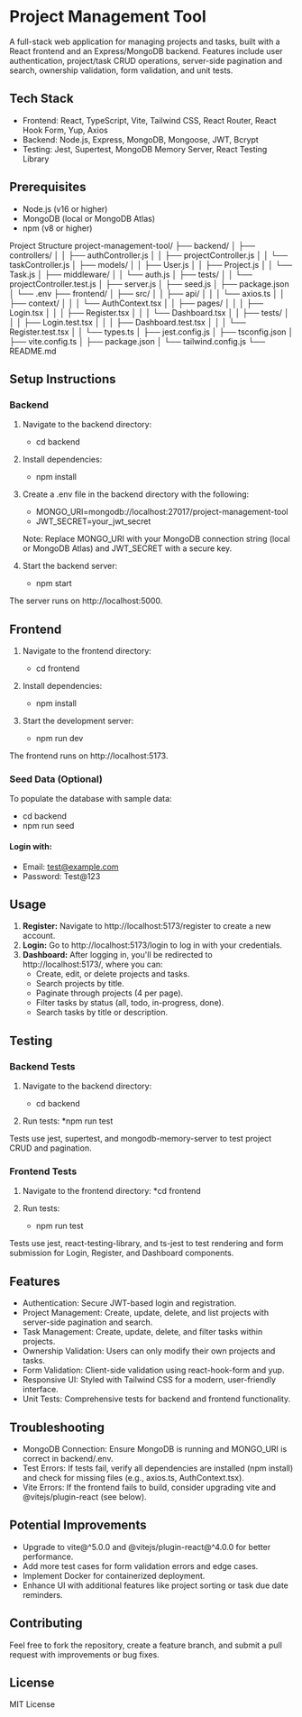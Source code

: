 # Project Management Tool
A full-stack web application for managing projects and tasks, built with a React frontend and an Express/MongoDB backend. Features include user authentication, project/task CRUD operations, server-side pagination and search, ownership validation, form validation, and unit tests.

## Tech Stack
* Frontend: React, TypeScript, Vite, Tailwind CSS, React Router, React Hook Form, Yup, Axios
* Backend: Node.js, Express, MongoDB, Mongoose, JWT, Bcrypt
* Testing: Jest, Supertest, MongoDB Memory Server, React Testing Library

## Prerequisites

* Node.js (v16 or higher)
* MongoDB (local or MongoDB Atlas)
* npm (v8 or higher)

Project Structure
project-management-tool/
├── backend/
│   ├── controllers/
│   │   ├── authController.js
│   │   ├── projectController.js
│   │   └── taskController.js
│   ├── models/
│   │   ├── User.js
│   │   ├── Project.js
│   │   └── Task.js
│   ├── middleware/
│   │   └── auth.js
│   ├── tests/
│   │   └── projectController.test.js
│   ├── server.js
│   ├── seed.js
│   ├── package.json
│   └── .env
├── frontend/
│   ├── src/
│   │   ├── api/
│   │   │   └── axios.ts
│   │   ├── context/
│   │   │   └── AuthContext.tsx
│   │   ├── pages/
│   │   │   ├── Login.tsx
│   │   │   ├── Register.tsx
│   │   │   └── Dashboard.tsx
│   │   ├── tests/
│   │   │   ├── Login.test.tsx
│   │   │   ├── Dashboard.test.tsx
│   │   │   └── Register.test.tsx
│   │   └── types.ts
│   ├── jest.config.js
│   ├── tsconfig.json
│   ├── vite.config.ts
│   ├── package.json
│   └── tailwind.config.js
└── README.md

## Setup Instructions
### Backend

1. Navigate to the backend directory:
   * cd backend


2. Install dependencies:
   * npm install


3. Create a .env file in the backend directory with the following:
   * MONGO_URI=mongodb://localhost:27017/project-management-tool
   * JWT_SECRET=your_jwt_secret
     
   Note: Replace MONGO_URI with your MongoDB connection string (local or MongoDB Atlas) and JWT_SECRET with a secure key.
4. Start the backend server:
   * npm start

The server runs on http://localhost:5000.

## Frontend

1. Navigate to the frontend directory:
   * cd frontend


2. Install dependencies:
   * npm install


3. Start the development server:
   * npm run dev

The frontend runs on http://localhost:5173.

### Seed Data (Optional)
To populate the database with sample data:
* cd backend
* npm run seed

#### Login with:

* Email: test@example.com
* Password: Test@123

## Usage

1. **Register:** Navigate to http://localhost:5173/register to create a new account.
2. **Login:** Go to http://localhost:5173/login to log in with your credentials.
3. **Dashboard:** After logging in, you'll be redirected to http://localhost:5173/, where you can:
    * Create, edit, or delete projects and tasks.
    * Search projects by title.
    * Paginate through projects (4 per page).
    * Filter tasks by status (all, todo, in-progress, done).
    * Search tasks by title or description.



## Testing
### Backend Tests

1. Navigate to the backend directory:
   * cd backend


2. Run tests:
   *npm run test

Tests use jest, supertest, and mongodb-memory-server to test project CRUD and pagination.

### Frontend Tests

1. Navigate to the frontend directory:
   *cd frontend


2. Run tests:
   * npm run test

Tests use jest, react-testing-library, and ts-jest to test rendering and form submission for Login, Register, and Dashboard components.

## Features

* Authentication: Secure JWT-based login and registration.
* Project Management: Create, update, delete, and list projects with server-side pagination and search.
* Task Management: Create, update, delete, and filter tasks within projects.
* Ownership Validation: Users can only modify their own projects and tasks.
* Form Validation: Client-side validation using react-hook-form and yup.
* Responsive UI: Styled with Tailwind CSS for a modern, user-friendly interface.
* Unit Tests: Comprehensive tests for backend and frontend functionality.

## Troubleshooting

* MongoDB Connection: Ensure MongoDB is running and MONGO_URI is correct in backend/.env.
* Test Errors: If tests fail, verify all dependencies are installed (npm install) and check for missing files (e.g., axios.ts, AuthContext.tsx).
* Vite Errors: If the frontend fails to build, consider upgrading vite and @vitejs/plugin-react (see below).

## Potential Improvements

* Upgrade to vite@^5.0.0 and @vitejs/plugin-react@^4.0.0 for better performance.
* Add more test cases for form validation errors and edge cases.
* Implement Docker for containerized deployment.
* Enhance UI with additional features like project sorting or task due date reminders.

## Contributing
Feel free to fork the repository, create a feature branch, and submit a pull request with improvements or bug fixes.
## License
MIT License
